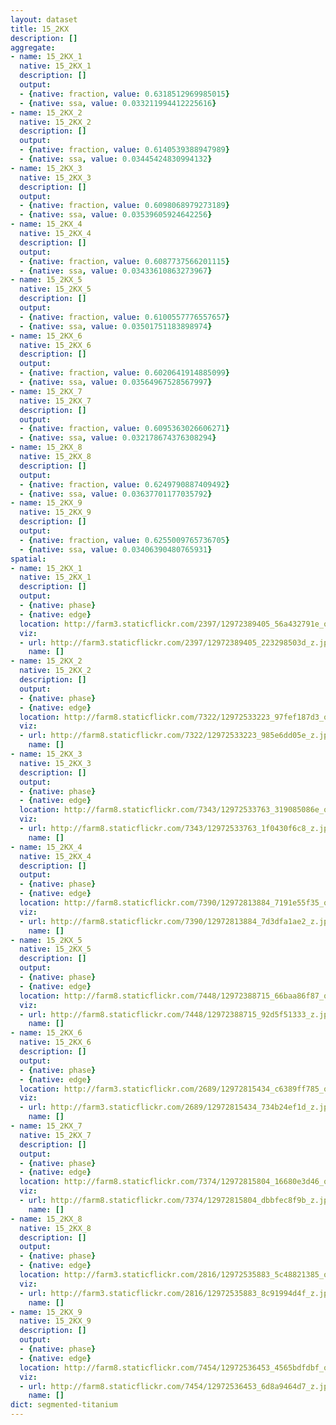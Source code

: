 ```yaml
---
layout: dataset
title: 15_2KX
description: []
aggregate:
- name: 15_2KX_1
  native: 15_2KX_1
  description: []
  output:
  - {native: fraction, value: 0.6318512969985015}
  - {native: ssa, value: 0.033211994412225616}
- name: 15_2KX_2
  native: 15_2KX_2
  description: []
  output:
  - {native: fraction, value: 0.6140539388947989}
  - {native: ssa, value: 0.03445424830994132}
- name: 15_2KX_3
  native: 15_2KX_3
  description: []
  output:
  - {native: fraction, value: 0.6098068979273189}
  - {native: ssa, value: 0.03539605924642256}
- name: 15_2KX_4
  native: 15_2KX_4
  description: []
  output:
  - {native: fraction, value: 0.6087737566201115}
  - {native: ssa, value: 0.03433610863273967}
- name: 15_2KX_5
  native: 15_2KX_5
  description: []
  output:
  - {native: fraction, value: 0.6100557776557657}
  - {native: ssa, value: 0.03501751183898974}
- name: 15_2KX_6
  native: 15_2KX_6
  description: []
  output:
  - {native: fraction, value: 0.6020641914885099}
  - {native: ssa, value: 0.03564967528567997}
- name: 15_2KX_7
  native: 15_2KX_7
  description: []
  output:
  - {native: fraction, value: 0.6095363026606271}
  - {native: ssa, value: 0.032178674376308294}
- name: 15_2KX_8
  native: 15_2KX_8
  description: []
  output:
  - {native: fraction, value: 0.6249790887409492}
  - {native: ssa, value: 0.03637701177035792}
- name: 15_2KX_9
  native: 15_2KX_9
  description: []
  output:
  - {native: fraction, value: 0.6255009765736705}
  - {native: ssa, value: 0.03406390480765931}
spatial:
- name: 15_2KX_1
  native: 15_2KX_1
  description: []
  output:
  - {native: phase}
  - {native: edge}
  location: http://farm3.staticflickr.com/2397/12972389405_56a432791e_o.png
  viz:
  - url: http://farm3.staticflickr.com/2397/12972389405_223298503d_z.jpg
    name: []
- name: 15_2KX_2
  native: 15_2KX_2
  description: []
  output:
  - {native: phase}
  - {native: edge}
  location: http://farm8.staticflickr.com/7322/12972533223_97fef187d3_o.png
  viz:
  - url: http://farm8.staticflickr.com/7322/12972533223_985e6dd05e_z.jpg
    name: []
- name: 15_2KX_3
  native: 15_2KX_3
  description: []
  output:
  - {native: phase}
  - {native: edge}
  location: http://farm8.staticflickr.com/7343/12972533763_319085086e_o.png
  viz:
  - url: http://farm8.staticflickr.com/7343/12972533763_1f0430f6c8_z.jpg
    name: []
- name: 15_2KX_4
  native: 15_2KX_4
  description: []
  output:
  - {native: phase}
  - {native: edge}
  location: http://farm8.staticflickr.com/7390/12972813884_7191e55f35_o.png
  viz:
  - url: http://farm8.staticflickr.com/7390/12972813884_7d3dfa1ae2_z.jpg
    name: []
- name: 15_2KX_5
  native: 15_2KX_5
  description: []
  output:
  - {native: phase}
  - {native: edge}
  location: http://farm8.staticflickr.com/7448/12972388715_66baa86f87_o.png
  viz:
  - url: http://farm8.staticflickr.com/7448/12972388715_92d5f51333_z.jpg
    name: []
- name: 15_2KX_6
  native: 15_2KX_6
  description: []
  output:
  - {native: phase}
  - {native: edge}
  location: http://farm3.staticflickr.com/2689/12972815434_c6389ff785_o.png
  viz:
  - url: http://farm3.staticflickr.com/2689/12972815434_734b24ef1d_z.jpg
    name: []
- name: 15_2KX_7
  native: 15_2KX_7
  description: []
  output:
  - {native: phase}
  - {native: edge}
  location: http://farm8.staticflickr.com/7374/12972815804_16680e3d46_o.png
  viz:
  - url: http://farm8.staticflickr.com/7374/12972815804_dbbfec8f9b_z.jpg
    name: []
- name: 15_2KX_8
  native: 15_2KX_8
  description: []
  output:
  - {native: phase}
  - {native: edge}
  location: http://farm3.staticflickr.com/2816/12972535883_5c48821385_o.png
  viz:
  - url: http://farm3.staticflickr.com/2816/12972535883_8c91994d4f_z.jpg
    name: []
- name: 15_2KX_9
  native: 15_2KX_9
  description: []
  output:
  - {native: phase}
  - {native: edge}
  location: http://farm8.staticflickr.com/7454/12972536453_4565bdfdbf_o.png
  viz:
  - url: http://farm8.staticflickr.com/7454/12972536453_6d8a9464d7_z.jpg
    name: []
dict: segmented-titanium
---
```

